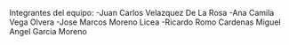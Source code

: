 Integrantes del equipo: -Juan Carlos Velazquez De La Rosa
-Ana Camila Vega Olvera
-Jose Marcos Moreno Licea
-Ricardo Romo Cardenas
 M i g u e l   A n g e l   G a r c i a   M o r e n o   
 
 

